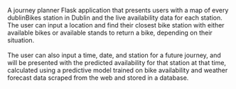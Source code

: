 A journey planner Flask application that presents users with a map of every dublinBikes station in Dublin and the live availability data for each station. The user can input a location and find their closest bike station with either available bikes or available stands to return a bike, depending on their situation.<br><br>The user can also input a time, date, and station for a future journey, and will be presented with the predicted availability for that station at that time, calculated using a predictive model trained on bike availability and weather forecast data scraped from the web and stored in a database.

